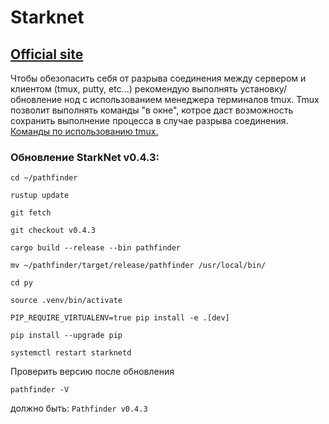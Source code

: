 # Starknet

## [Official site](https://starknet.io)

Чтобы обезопасить себя от разрыва соединения между сервером и клиентом (tmux, putty, etc...) рекомендую выполнять установку/обновление нод с использованием менеджера терминалов tmux. Tmux позволит выполнять команды "в окне", котрое даст возможность сохранить выполнение процесса в случае разрыва соединения. [Команды по использованию tmux.](https://github.com/CrypComNods/manual_testnet_nodes/blob/main/tmux_commands.md)


### Обновление StarkNet v0.4.3:
```
cd ~/pathfinder
```
```
rustup update
```
```
git fetch
```
```
git checkout v0.4.3
```
```
cargo build --release --bin pathfinder
```
```
mv ~/pathfinder/target/release/pathfinder /usr/local/bin/
```
```
cd py
```
```
source .venv/bin/activate
```
```
PIP_REQUIRE_VIRTUALENV=true pip install -e .[dev]
```
```
pip install --upgrade pip
```
```
systemctl restart starknetd
```
Проверить версию после обновления 
```
pathfinder -V
```
должно быть: `Pathfinder v0.4.3`
